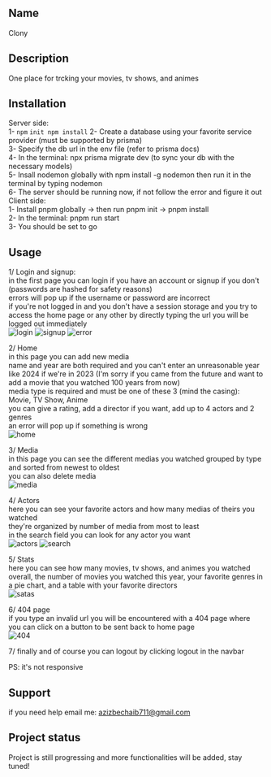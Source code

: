 ## Name
Clony

## Description
One place for trcking your movies, tv shows, and animes

## Installation
Server side:  
1- `npm`
`init npm install`
2- Create a database using your favorite service provider (must be supported by prisma)  
3- Specify the db url in the env file (refer to prisma docs)  
4- In the terminal: npx prisma migrate dev (to sync your db with the necessary models)  
5- Insall nodemon globally with npm install -g nodemon then run it in the terminal by typing nodemon  
6- The server should be running now, if not follow the error and figure it out  
Client side:  
1- Install pnpm globally -> then run pnpm init -> pnpm install  
2- In the terminal: pnpm run start  
3- You should be set to go  

## Usage  
1/ Login and signup:  
in the first page you can login if you have an account or signup if you don't (passwords are hashed for safety reasons)  
errors will pop up if the username or password are incorrect  
if you're not logged in and you don't have a session storage and you try to access the home page or any other by directly typing the url you will be logged out immediately  
![login](https://user-images.githubusercontent.com/72103514/227166567-f243f3f1-9bea-4c14-9e49-f55903ab9aeb.PNG)
![signup](https://user-images.githubusercontent.com/72103514/227166601-e7c0c4d9-67a8-45ed-98b6-9f26f11dcd90.PNG)
![error](https://user-images.githubusercontent.com/72103514/227166647-bc192f1a-3ebc-465a-9e22-0c028750ed6c.PNG)

2/ Home  
in this page you can add new media  
name and year are both required and you can't enter an unreasonable year like 2024 if we're in 2023 (I'm sorry if you came from the future and want to add a movie that you watched 100 years from now)  
media type is required and must be one of these 3 (mind the casing): Movie, TV Show, Anime  
you can give a rating, add a director if you want, add up to 4 actors and 2 genres  
an error will pop up if something is wrong  
![home](https://user-images.githubusercontent.com/72103514/227167155-c3aa3211-9a6f-440b-8240-7aefb6873ffa.PNG)

3/ Media  
in this page you can see the different medias you watched grouped by type and sorted from newest to oldest  
you can also delete media  
![media](https://user-images.githubusercontent.com/72103514/227167394-4cfdca94-6f58-493f-bcac-5c0e5b14877a.PNG)

4/ Actors  
here you can see your favorite actors and how many medias of theirs you watched  
they're organized by number of media from most to least  
in the search field you can look for any actor you want  
![actors](https://user-images.githubusercontent.com/72103514/227167709-00cd141f-18b6-49c8-9679-52c2a6bb0b61.PNG)
![search](https://user-images.githubusercontent.com/72103514/227167726-5e3bbb9a-dd62-4640-b625-2beb77843d68.PNG)

5/ Stats  
here you can see how many movies, tv shows, and animes you watched overall, the number of movies you watched this year, your favorite genres in a pie chart, and a table with your favorite directors  
![satas](https://user-images.githubusercontent.com/72103514/227167879-e7f77e96-3e84-4dc4-a1f4-dce3c46dd256.PNG)

6/ 404 page  
if you type an invalid url you will be encountered with a 404 page where you can click on a button to be sent back to home page  
![404](https://user-images.githubusercontent.com/72103514/227168029-6ebd3e71-b967-49c4-bbd3-128d4708d67a.PNG)

7/ finally and of course you can logout by clicking logout in the navbar  
  
PS: it's not responsive  

## Support
if you need help email me: azizbechaib711@gmail.com

## Project status
Project is still progressing and more functionalities will be added, stay tuned!
